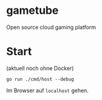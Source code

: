 # gametube

Open source cloud gaming platform

# Start

(aktuell noch ohne Docker)

```shell
go run ./cmd/host --debug
```

Im Browser auf `localhost` gehen.
